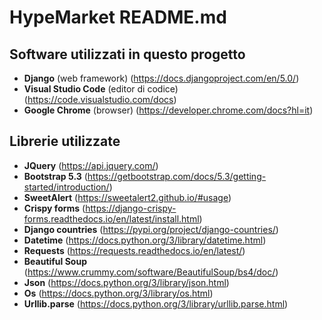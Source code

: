 

# HypeMarket README.md
## Software utilizzati in questo progetto

- **Django** (web framework) (https://docs.djangoproject.com/en/5.0/)
- **Visual Studio Code** (editor di codice) (https://code.visualstudio.com/docs)
- **Google Chrome** (browser) (https://developer.chrome.com/docs?hl=it)

## Librerie utilizzate

- **JQuery** (https://api.jquery.com/)
- **Bootstrap 5.3** (https://getbootstrap.com/docs/5.3/getting-started/introduction/)
- **SweetAlert** (https://sweetalert2.github.io/#usage)
- **Crispy forms** (https://django-crispy-forms.readthedocs.io/en/latest/install.html)
- **Django countries** (https://pypi.org/project/django-countries/)
- **Datetime** (https://docs.python.org/3/library/datetime.html)
- **Requests** (https://requests.readthedocs.io/en/latest/)
- **Beautiful Soup** (https://www.crummy.com/software/BeautifulSoup/bs4/doc/)
- **Json** (https://docs.python.org/3/library/json.html)
- **Os** (https://docs.python.org/3/library/os.html)
- **Urllib.parse** (https://docs.python.org/3/library/urllib.parse.html)